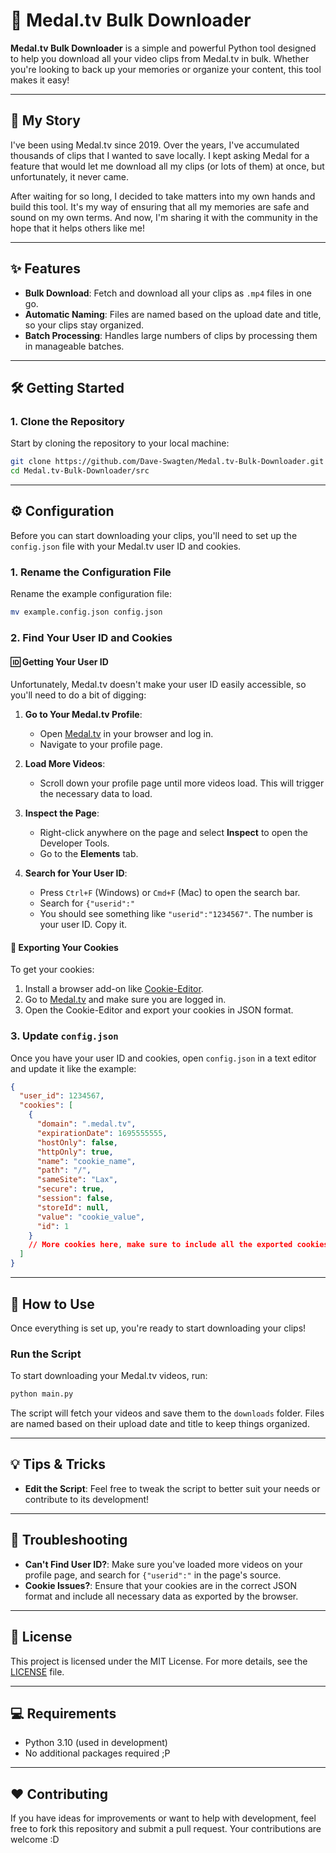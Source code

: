 # 🎥 Medal.tv Bulk Downloader

**Medal.tv Bulk Downloader** is a simple and powerful Python tool designed to help you download all your video clips from Medal.tv in bulk. Whether you're looking to back up your memories or organize your content, this tool makes it easy!

---

## 📖 My Story

I've been using Medal.tv since 2019. Over the years, I've accumulated thousands of clips that I wanted to save locally. I kept asking Medal for a feature that would let me download all my clips (or lots of them) at once, but unfortunately, it never came.

After waiting for so long, I decided to take matters into my own hands and build this tool. It's my way of ensuring that all my memories are safe and sound on my own terms. And now, I'm sharing it with the community in the hope that it helps others like me!

---

## ✨ Features

- **Bulk Download**: Fetch and download all your clips as `.mp4` files in one go.
- **Automatic Naming**: Files are named based on the upload date and title, so your clips stay organized.
- **Batch Processing**: Handles large numbers of clips by processing them in manageable batches.

---

## 🛠️ Getting Started

### 1. Clone the Repository

Start by cloning the repository to your local machine:

```bash
git clone https://github.com/Dave-Swagten/Medal.tv-Bulk-Downloader.git
cd Medal.tv-Bulk-Downloader/src
```

---

## ⚙️ Configuration

Before you can start downloading your clips, you'll need to set up the `config.json` file with your Medal.tv user ID and cookies.

### 1. Rename the Configuration File

Rename the example configuration file:

```bash
mv example.config.json config.json
```

### 2. Find Your User ID and Cookies

#### 🆔 Getting Your User ID

Unfortunately, Medal.tv doesn't make your user ID easily accessible, so you'll need to do a bit of digging:

1. **Go to Your Medal.tv Profile**:

   - Open [Medal.tv](https://medal.tv/) in your browser and log in.
   - Navigate to your profile page.

2. **Load More Videos**:

   - Scroll down your profile page until more videos load. This will trigger the necessary data to load.

3. **Inspect the Page**:

   - Right-click anywhere on the page and select **Inspect** to open the Developer Tools.
   - Go to the **Elements** tab.

4. **Search for Your User ID**:
   - Press `Ctrl+F` (Windows) or `Cmd+F` (Mac) to open the search bar.
   - Search for `{"userid":"`
   - You should see something like `"userid":"1234567"`. The number is your user ID. Copy it.

#### 🍪 Exporting Your Cookies

To get your cookies:

1. Install a browser add-on like [Cookie-Editor](https://cookie-editor.com/).
2. Go to [Medal.tv](https://medal.tv/) and make sure you are logged in.
3. Open the Cookie-Editor and export your cookies in JSON format.

### 3. Update `config.json`

Once you have your user ID and cookies, open `config.json` in a text editor and update it like the example:

```json
{
  "user_id": 1234567,
  "cookies": [
    {
      "domain": ".medal.tv",
      "expirationDate": 1695555555,
      "hostOnly": false,
      "httpOnly": true,
      "name": "cookie_name",
      "path": "/",
      "sameSite": "Lax",
      "secure": true,
      "session": false,
      "storeId": null,
      "value": "cookie_value",
      "id": 1
    }
    // More cookies here, make sure to include all the exported cookies provided by your browser.
  ]
}
```

---

## 🚀 How to Use

Once everything is set up, you're ready to start downloading your clips!

### Run the Script

To start downloading your Medal.tv videos, run:

```bash
python main.py
```

The script will fetch your videos and save them to the `downloads` folder. Files are named based on their upload date and title to keep things organized.

---

## 💡 Tips & Tricks

- **Edit the Script**: Feel free to tweak the script to better suit your needs or contribute to its development!

---

## 🔧 Troubleshooting

- **Can't Find User ID?**: Make sure you've loaded more videos on your profile page, and search for `{"userid":"` in the page's source.
- **Cookie Issues?**: Ensure that your cookies are in the correct JSON format and include all necessary data as exported by the browser.

---

## 📜 License

This project is licensed under the MIT License. For more details, see the [LICENSE](LICENSE) file.

---

## 💻 Requirements

- Python 3.10 (used in development)
- No additional packages required ;P

---

## ❤️ Contributing

If you have ideas for improvements or want to help with development, feel free to fork this repository and submit a pull request. Your contributions are welcome :D
